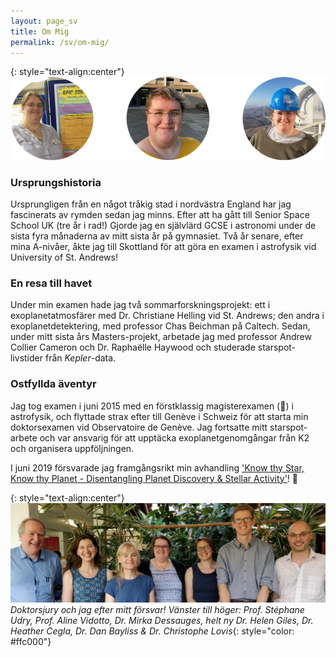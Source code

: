 ```yaml
---
layout: page_sv
title: Om Mig
permalink: /sv/om-mig/
---
```

{: style="text-align:center"}
![Tre bilder av mig: till vänster vid kupolen på 3,6m teleskopet i La Silla, Chile; i mitten, utanför School of Physics & Astronomy i solskenet i St Andrews; till höger, vid min affisch på Transiting Exoplanets-konferensen i Keele.](/images/About_Images.png)

### Ursprungshistoria
Ursprungligen från en något tråkig stad i nordvästra England har jag fascinerats av rymden sedan jag minns. Efter att ha gått till Senior Space School UK (tre år i rad!) Gjorde jag en självlärd GCSE i astronomi under de sista fyra månaderna av mitt sista år på gymnasiet. Två år senare, efter mina A-nivåer, åkte jag till Skottland för att göra en examen i astrofysik vid University of St. Andrews!

### En resa till havet
Under min examen hade jag två sommarforskningsprojekt: ett i exoplanetatmosfärer med Dr. Christiane Helling vid St. Andrews; den andra i exoplanetdetektering, med professor Chas Beichman på Caltech.
Sedan, under mitt sista års Masters-projekt, arbetade jag med professor Andrew Collier Cameron och Dr. Raphaëlle Haywood och studerade starspot-livstider från *Kepler*-data.

### Ostfyllda äventyr
Jag tog examen i juni 2015 med en förstklassig magisterexamen (:raised_hands:) i astrofysik, och flyttade strax efter till Genève i Schweiz för att starta min doktorsexamen vid Observatoire de Genève. Jag fortsatte mitt starspot-arbete och var ansvarig för att upptäcka exoplanetgenomgångar från K2 och organisera uppföljningen.

I juni 2019 försvarade jag framgångsrikt min avhandling ['Know thy Star, Know thy Planet - Disentangling Planet Discovery & Stellar Activity'](https://ui.adsabs.harvard.edu/abs/2019PhDT........22G/abstract)! :tada:

{: style="text-align:center"}
![Doktorsjury och jag efter mitt försvar! Vänster till höger: Prof. Stéphane Udry, Prof. Aline Vidotto, Dr. Mirka Dessauges, helt ny Dr. Helen Giles, Dr. Heather Cegla, Dr. Dan Bayliss & Dr. Christophe Lovis](/images/Defence_Jury.jpg)
*Doktorsjury och jag efter mitt försvar! Vänster till höger: Prof. Stéphane Udry, Prof. Aline Vidotto, Dr. Mirka Dessauges, helt ny Dr. Helen Giles, Dr. Heather Cegla, Dr. Dan Bayliss & Dr. Christophe Lovis*{: style="color: #ffc000"}

